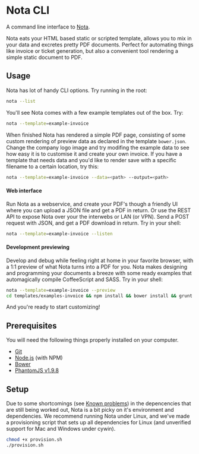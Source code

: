 # Nota CLI

A command line interface to [Nota](https://github.com/aerix-nl/nota-cli). 

Nota eats your HTML based static or scripted template, allows you to mix in
your data and excretes pretty PDF documents. Perfect for automating things
like invoice or ticket generation, but also a convenient tool rendering a
simple static document to PDF.


## Usage

Nota has lot of handy CLI options. Try running in the root:
```bash
nota --list
```
You'll see Nota comes with a few example templates out of the box. Try:
```bash
nota --template=example-invoice
```

When finished Nota has rendered a simple PDF page, consisting of some custom
rendering of preview data as declared in the template `bower.json`. Change the
company logo image and try modifing the example data to see how easy it is to
customise it and create your own invoice. If you have a template that needs data and you'd like to render save with a specific filename to a certain location, try this:
```bash
nota --template=example-invoice --data=<path> --output=<path>
```


#### Web interface
Run Nota as a webservice, and create your PDF's though a friendly UI where you can upload a JSON file and get a PDF in return. Or use the REST API to expose Nota over your the interwebs or LAN (or VPN). Send a POST request with JSON, and get a PDF download in return. Try in your shell:
```bash
nota --template=example-invoice --listen
```

#### Development previewing
Develop and debug while feeling right at home in your favorite browser, with a
1:1 preview of what Nota turns into a PDF for you. Nota makes designing and
programming your documents a breeze with some ready examples that
automagically compile CoffeeScript and SASS. Try in your shell:
```bash
nota --template=example-invoice --preview
cd templates/examples-invoice && npm install && bower install && grunt
```
And you're ready to start customizing!

## Prerequisites

You will need the following things properly installed on your computer.

* [Git](http://git-scm.com/)
* [Node.js](http://nodejs.org/) (with NPM)
* [Bower](http://bower.io/)
* [PhantomJS v1.9.8](http://phantomjs.org/)

## Setup
Due to some shortcomings (see [Known problems](https://github.com/FelixAkk/nota#known-problems))
in the depencencies that are still being worked out, Nota is a bit
picky on it's environment and dependencies. We recommend running Nota under
Linux, and we've made a provisioning script that sets up all dependencies for
Linux (and unverified support for Mac and Windows under cywin).
```bash
chmod +x provision.sh
./provision.sh
```